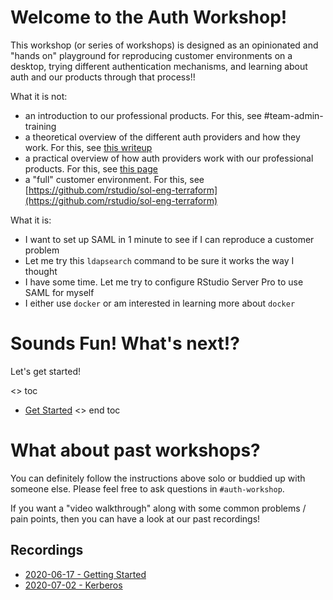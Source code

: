 # Welcome to the Auth Workshop!

This workshop (or series of workshops) is designed as an opinionated and "hands
on" playground for reproducing customer environments on a desktop, trying
different authentication mechanisms, and learning about auth and our products
through that process!!

What it is not:
- an introduction to our professional products. For this, see #team-admin-training
- a theoretical overview of the different auth providers and how they work. For
  this, see [this
  writeup](https://docs.google.com/document/d/1ZGEeCsGoNGVKgmRPQCPISozXXdDwtuK3HqNhpZP7TOo/edit?usp=sharing)
- a practical overview of how auth providers work with our professional
  products. For this, see [this page](https://solutions.rstudio.com/auth/overview/)
- a "full" customer environment. For this, see
  [https://github.com/rstudio/sol-eng-terraform](https://github.com/rstudio/sol-eng-terraform)

What it is:
- I want to set up SAML in 1 minute to see if I can reproduce a customer
  problem
- Let me try this `ldapsearch` command to be sure it works the way I thought
- I have some time. Let me try to configure RStudio Server Pro to use SAML for
  myself
- I either use `docker` or am interested in learning more about `docker`

# Sounds Fun! What's next!?

Let's get started!

<> toc
- [Get Started](./get_started.md)
<> end toc

# What about past workshops?

You can definitely follow the instructions above solo or buddied up with
someone else. Please feel free to ask questions in `#auth-workshop`.

If you want a "video walkthrough" along with some common problems / pain
points, then you can have a look at our past recordings!

## Recordings

- [2020-06-17 - Getting
  Started](https://drive.google.com/file/d/1yEFzh4A0sGa7j1Tpk-HuY3JFiaMP1wtZ/view?usp=sharing)
- [2020-07-02 -
  Kerberos](https://drive.google.com/file/d/1ogotNEVLQ-XrQtD__8vsYSHrfklbPjLx/view?usp=sharing)

